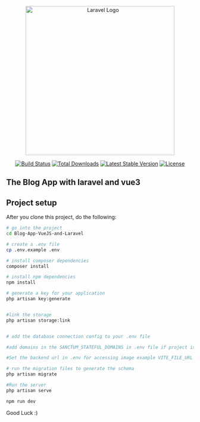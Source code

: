 <p align="center"><a href="https://laravel.com" target="_blank"><img src="https://raw.githubusercontent.com/laravel/art/master/logo-lockup/5%20SVG/2%20CMYK/1%20Full%20Color/laravel-logolockup-cmyk-red.svg" width="400" alt="Laravel Logo"></a></p>

<p align="center">
<a href="https://github.com/laravel/framework/actions"><img src="https://github.com/laravel/framework/workflows/tests/badge.svg" alt="Build Status"></a>
<a href="https://packagist.org/packages/laravel/framework"><img src="https://img.shields.io/packagist/dt/laravel/framework" alt="Total Downloads"></a>
<a href="https://packagist.org/packages/laravel/framework"><img src="https://img.shields.io/packagist/v/laravel/framework" alt="Latest Stable Version"></a>
<a href="https://packagist.org/packages/laravel/framework"><img src="https://img.shields.io/packagist/l/laravel/framework" alt="License"></a>
</p>

## The Blog App with laravel and vue3


## Project setup

After you clone this project, do the following:

```bash
# go into the project
cd Blog-App-VueJS-and-Laravel

# create a .env file
cp .env.example .env

# install composer dependencies
composer install

# install npm dependencies
npm install

# generate a key for your application
php artisan key:generate


#link the storage
php artisan storage:link


# add the database connection config to your .env file

#add domains in the SANCTUM_STATEFUL_DOMAINS in .env file if project is running on different port

#Set the backend url in .env for accessing image example VITE_FILE_URL = "http://localhost:8000/"

# run the migration files to generate the schema
php artisan migrate

#Run the server
php artisan serve

npm run dev

```


Good Luck :)